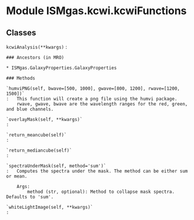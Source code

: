 Module ISMgas.kcwi.kcwiFunctions
================================

Classes
-------

`kcwiAnalysis(**kwargs)`
:   

    ### Ancestors (in MRO)

    * ISMgas.GalaxyProperties.GalaxyProperties

    ### Methods

    `humviPNG(self, bwave=[500, 1000], gwave=[800, 1200], rwave=[1200, 1500])`
    :   This function will create a png file using the humvi package.
        rwave, gwave, bwave are the wavelength ranges for the red, green, and blue channels.

    `overlayMask(self, **kwargs)`
    :

    `return_meancube(self)`
    :

    `return_mediancube(self)`
    :

    `spectraUnderMask(self, method='sum')`
    :   Computes the spectra under the mask. The method can be either sum or mean.
        
        Args:
            method (str, optional): Method to collapse mask spectra. Defaults to 'sum'.

    `whiteLightImage(self, **kwargs)`
    :